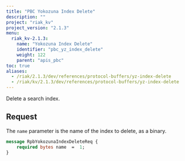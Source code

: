 ```yaml
---
title: "PBC Yokozuna Index Delete"
description: ""
project: "riak_kv"
project_version: "2.1.3"
menu:
  riak_kv-2.1.3:
    name: "Yokozuna Index Delete"
    identifier: "pbc_yz_index_delete"
    weight: 122
    parent: "apis_pbc"
toc: true
aliases:
  - /riak/2.1.3/dev/references/protocol-buffers/yz-index-delete
  - /riak/kv/2.1.3/dev/references/protocol-buffers/yz-index-delete
---
```


Delete a search index.

## Request

The `name` parameter is the name of the index to delete, as a binary.

```protobuf
message RpbYokozunaIndexDeleteReq {
    required bytes name  =  1;
}
```
